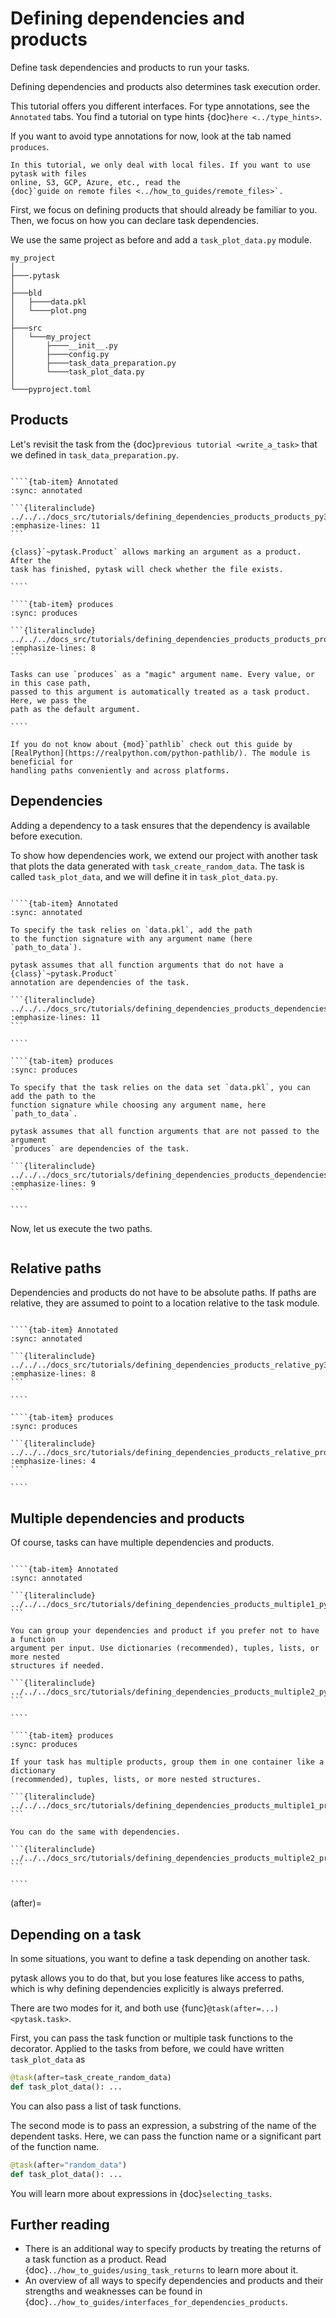 # Defining dependencies and products

Define task dependencies and products to run your tasks.

Defining dependencies and products also determines task execution order.

This tutorial offers you different interfaces. For type annotations, see the `Annotated`
tabs. You find a tutorial on type hints {doc}`here <../type_hints>`.

If you want to avoid type annotations for now, look at the tab named `produces`.

```{seealso}
In this tutorial, we only deal with local files. If you want to use pytask with files
online, S3, GCP, Azure, etc., read the
{doc}`guide on remote files <../how_to_guides/remote_files>`.
```

First, we focus on defining products that should already be familiar to you. Then, we
focus on how you can declare task dependencies.

We use the same project as before and add a `task_plot_data.py` module.

```text
my_project
│
├───.pytask
│
├───bld
│   ├────data.pkl
│   └────plot.png
│
├───src
│   └───my_project
│       ├────__init__.py
│       ├────config.py
│       ├────task_data_preparation.py
│       └────task_plot_data.py
│
└───pyproject.toml
```

## Products

Let's revisit the task from the {doc}`previous tutorial <write_a_task>` that we defined
in `task_data_preparation.py`.

`````{tab-set}

````{tab-item} Annotated
:sync: annotated

```{literalinclude} ../../../docs_src/tutorials/defining_dependencies_products_products_py310.py
:emphasize-lines: 11
```

{class}`~pytask.Product` allows marking an argument as a product. After the
task has finished, pytask will check whether the file exists.

````

````{tab-item} produces
:sync: produces

```{literalinclude} ../../../docs_src/tutorials/defining_dependencies_products_products_produces.py
:emphasize-lines: 8
```

Tasks can use `produces` as a "magic" argument name. Every value, or in this case path,
passed to this argument is automatically treated as a task product. Here, we pass the
path as the default argument.

````
`````

```{tip}
If you do not know about {mod}`pathlib` check out this guide by
[RealPython](https://realpython.com/python-pathlib/). The module is beneficial for
handling paths conveniently and across platforms.
```

## Dependencies

Adding a dependency to a task ensures that the dependency is available before execution.

To show how dependencies work, we extend our project with another task that plots the
data generated with `task_create_random_data`. The task is called `task_plot_data`, and
we will define it in `task_plot_data.py`.

`````{tab-set}

````{tab-item} Annotated
:sync: annotated

To specify the task relies on `data.pkl`, add the path
to the function signature with any argument name (here `path_to_data`).

pytask assumes that all function arguments that do not have a {class}`~pytask.Product`
annotation are dependencies of the task.

```{literalinclude} ../../../docs_src/tutorials/defining_dependencies_products_dependencies_py310.py
:emphasize-lines: 11
```

````

````{tab-item} produces
:sync: produces

To specify that the task relies on the data set `data.pkl`, you can add the path to the
function signature while choosing any argument name, here `path_to_data`.

pytask assumes that all function arguments that are not passed to the argument
`produces` are dependencies of the task.

```{literalinclude} ../../../docs_src/tutorials/defining_dependencies_products_dependencies_produces.py
:emphasize-lines: 9
```

````
`````

Now, let us execute the two paths.

```{include} ../_static/md/defining-dependencies-products.md
```

## Relative paths

Dependencies and products do not have to be absolute paths. If paths are relative, they
are assumed to point to a location relative to the task module.

`````{tab-set}

````{tab-item} Annotated
:sync: annotated

```{literalinclude} ../../../docs_src/tutorials/defining_dependencies_products_relative_py310.py
:emphasize-lines: 8
```

````

````{tab-item} produces
:sync: produces

```{literalinclude} ../../../docs_src/tutorials/defining_dependencies_products_relative_produces.py
:emphasize-lines: 4
```

````
`````

## Multiple dependencies and products

Of course, tasks can have multiple dependencies and products.

`````{tab-set}

````{tab-item} Annotated
:sync: annotated

```{literalinclude} ../../../docs_src/tutorials/defining_dependencies_products_multiple1_py310.py
```

You can group your dependencies and product if you prefer not to have a function
argument per input. Use dictionaries (recommended), tuples, lists, or more nested
structures if needed.

```{literalinclude} ../../../docs_src/tutorials/defining_dependencies_products_multiple2_py310.py
```

````

````{tab-item} produces
:sync: produces

If your task has multiple products, group them in one container like a dictionary
(recommended), tuples, lists, or more nested structures.

```{literalinclude} ../../../docs_src/tutorials/defining_dependencies_products_multiple1_produces.py
```

You can do the same with dependencies.

```{literalinclude} ../../../docs_src/tutorials/defining_dependencies_products_multiple2_produces.py
```

````
`````

(after)=

## Depending on a task

In some situations, you want to define a task depending on another task.

pytask allows you to do that, but you lose features like access to paths, which is why
defining dependencies explicitly is always preferred.

There are two modes for it, and both use {func}`@task(after=...) <pytask.task>`.

First, you can pass the task function or multiple task functions to the decorator.
Applied to the tasks from before, we could have written `task_plot_data` as

```python
@task(after=task_create_random_data)
def task_plot_data(): ...
```

You can also pass a list of task functions.

The second mode is to pass an expression, a substring of the name of the dependent
tasks. Here, we can pass the function name or a significant part of the function name.

```python
@task(after="random_data")
def task_plot_data(): ...
```

You will learn more about expressions in {doc}`selecting_tasks`.

## Further reading

- There is an additional way to specify products by treating the returns of a task
  function as a product. Read {doc}`../how_to_guides/using_task_returns` to learn more
  about it.
- An overview of all ways to specify dependencies and products and their strengths and
  weaknesses can be found in
  {doc}`../how_to_guides/interfaces_for_dependencies_products`.
